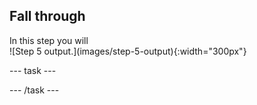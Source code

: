 ## Fall through

<div style="display: flex; flex-wrap: wrap">
<div style="flex-basis: 200px; flex-grow: 1; margin-right: 15px;">
In this step you will 
</div>
<div>
![Step 5 output.](images/step-5-output){:width="300px"}
</div>
</div>

--- task ---



--- /task ---

